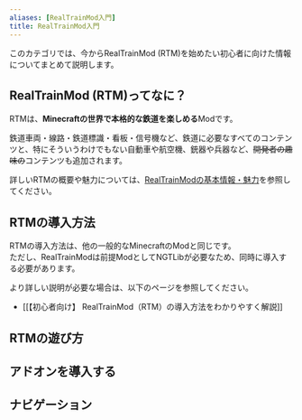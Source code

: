 ```yaml
---
aliases: [RealTrainMod入門]
title: RealTrainMod入門
---
```

このカテゴリでは、今からRealTrainMod (RTM)を始めたい初心者に向けた情報についてまとめて説明します。
## RealTrainMod (RTM)ってなに？
RTMは、**Minecraftの世界で本格的な鉄道を楽しめる**Modです。

鉄道車両・線路・鉄道標識・看板・信号機など、鉄道に必要なすべてのコンテンツと、特にそういうわけでもない自動車や航空機、銃器や兵器など、~~開発者の趣味の~~コンテンツも追加されます。

詳しいRTMの概要や魅力については、[RealTrainModの基本情報・魅力](../usage/basic)を参照してください。
## RTMの導入方法
RTMの導入方法は、他の一般的なMinecraftのModと同じです。  
ただし、RealTrainModは前提ModとしてNGTLibが必要なため、同時に導入する必要があります。

より詳しい説明が必要な場合は、以下のページを参照してください。
- [[【初心者向け】 RealTrainMod（RTM）の導入方法をわかりやすく解説]]
## RTMの遊び方
## アドオンを導入する
## ナビゲーション